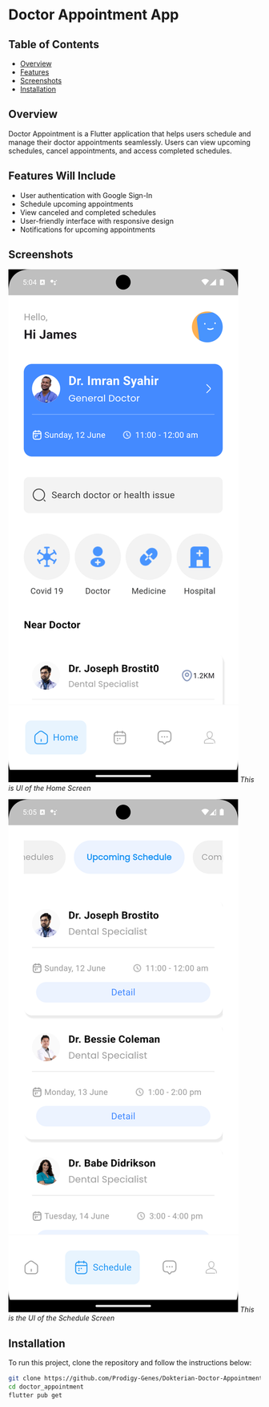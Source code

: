 # Doctor Appointment App

## Table of Contents
- [Overview](#overview)
- [Features](#features)
- [Screenshots](#screenshots)
- [Installation](#installation)

## Overview
Doctor Appointment is a Flutter application that helps users schedule and manage their doctor appointments seamlessly. Users can view upcoming schedules, cancel appointments, and access completed schedules. 

## Features Will Include
- User authentication with Google Sign-In
- Schedule upcoming appointments
- View canceled and completed schedules
- User-friendly interface with responsive design
- Notifications for upcoming appointments

## Screenshots
![Screenshot 1](assets/screenshots/Home.png)
*This is UI of the Home Screen*

![Screenshot 2](assets/screenshots/Schedule.png)
*This is the UI of the Schedule Screen*


## Installation
To run this project, clone the repository and follow the instructions below:

```bash
git clone https://github.com/Prodigy-Genes/Dokterian-Doctor-Appointment.git
cd doctor_appointment
flutter pub get
